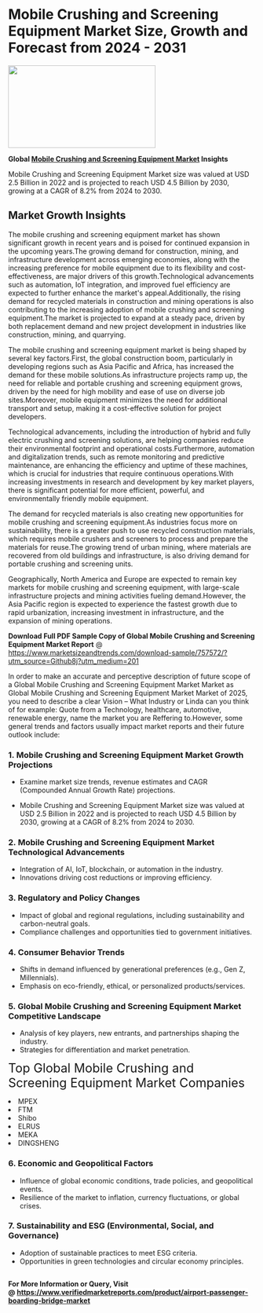 <H1>Mobile Crushing and Screening Equipment Market Size, Growth and Forecast from 2024 - 2031</H1><img class="aligncenter size-medium wp-image-584254" src="https://thirdeyenews.in/wp-content/uploads/2024/09/Global-Market-Research-300x168.jpeg" alt="" width="300" height="168" /><p><strong>Global&nbsp;<a href="https://www.marketsizeandtrends.com/download-sample/757572/?utm_source=Github8j?utm_medium=201">Mobile Crushing and Screening Equipment Market</a> Insights</strong></p><p>Mobile Crushing and Screening Equipment Market size was valued at USD 2.5 Billion in 2022 and is projected to reach USD 4.5 Billion by 2030, growing at a CAGR of 8.2% from 2024 to 2030.</p><p><h2>Market Growth Insights</h2> <p>The mobile crushing and screening equipment market has shown significant growth in recent years and is poised for continued expansion in the upcoming years.The growing demand for construction, mining, and infrastructure development across emerging economies, along with the increasing preference for mobile equipment due to its flexibility and cost-effectiveness, are major drivers of this growth.Technological advancements such as automation, IoT integration, and improved fuel efficiency are expected to further enhance the market's appeal.Additionally, the rising demand for recycled materials in construction and mining operations is also contributing to the increasing adoption of mobile crushing and screening equipment.The market is projected to expand at a steady pace, driven by both replacement demand and new project development in industries like construction, mining, and quarrying.</p> <p>The mobile crushing and screening equipment market is being shaped by several key factors.First, the global construction boom, particularly in developing regions such as Asia Pacific and Africa, has increased the demand for these mobile solutions.As infrastructure projects ramp up, the need for reliable and portable crushing and screening equipment grows, driven by the need for high mobility and ease of use on diverse job sites.Moreover, mobile equipment minimizes the need for additional transport and setup, making it a cost-effective solution for project developers.</p> <p>Technological advancements, including the introduction of hybrid and fully electric crushing and screening solutions, are helping companies reduce their environmental footprint and operational costs.Furthermore, automation and digitalization trends, such as remote monitoring and predictive maintenance, are enhancing the efficiency and uptime of these machines, which is crucial for industries that require continuous operations.With increasing investments in research and development by key market players, there is significant potential for more efficient, powerful, and environmentally friendly mobile equipment.</p> <p>The demand for recycled materials is also creating new opportunities for mobile crushing and screening equipment.As industries focus more on sustainability, there is a greater push to use recycled construction materials, which requires mobile crushers and screeners to process and prepare the materials for reuse.The growing trend of urban mining, where materials are recovered from old buildings and infrastructure, is also driving demand for portable crushing and screening units.</p> <p>Geographically, North America and Europe are expected to remain key markets for mobile crushing and screening equipment, with large-scale infrastructure projects and mining activities fueling demand.However, the Asia Pacific region is expected to experience the fastest growth due to rapid urbanization, increasing investment in infrastructure, and the expansion of mining operations.</p> <p><span class=""><strong>Download Full PDF Sample Copy of Global Mobile Crushing and Screening Equipment Market Report</strong> @ <a href="https://www.marketsizeandtrends.com/download-sample/757572/?utm_source=Github8j?utm_medium=201" target="_blank">https://www.marketsizeandtrends.com/download-sample/757572/?utm_source=Github8j?utm_medium=201</a></span></p><p>In order to make an accurate and perceptive description of future scope of a Global&nbsp;Mobile Crushing and Screening Equipment Market Market as Global&nbsp;Mobile Crushing and Screening Equipment Market Market of 2025, you need to describe a clear Vision &ndash; What Industry or Linda can you think of for example: Quote from a Technology, healthcare, automotive, renewable energy, name the market you are Reffering to.However, some general trends and factors usually impact market reports and their future outlook include:</p><h3>1.&nbsp;<strong>Mobile Crushing and Screening Equipment Market Growth Projections</strong></h3><ul><li>Examine market size trends, revenue estimates and CAGR (Compounded Annual Growth Rate) projections.</li><li><p>Mobile Crushing and Screening Equipment Market size was valued at USD 2.5 Billion in 2022 and is projected to reach USD 4.5 Billion by 2030, growing at a CAGR of 8.2% from 2024 to 2030.</p></li></ul><h3>2.&nbsp;<strong>Mobile Crushing and Screening Equipment Market Technological Advancements</strong></h3><ul><li>Integration of AI, IoT, blockchain, or automation in the industry.</li><li>Innovations driving cost reductions or improving efficiency.</li></ul><h3>3.&nbsp;<strong>Regulatory and Policy Changes</strong></h3><ul><li>Impact of global and regional regulations, including sustainability and carbon-neutral goals.</li><li>Compliance challenges and opportunities tied to government initiatives.</li></ul><h3>4.&nbsp;<strong>Consumer Behavior Trends</strong></h3><ul><li>Shifts in demand influenced by generational preferences (e.g., Gen Z, Millennials).</li><li>Emphasis on eco-friendly, ethical, or personalized products/services.</li></ul><h3>5.&nbsp;<strong>Global Mobile Crushing and Screening Equipment Market Competitive Landscape</strong></h3><ul><li>Analysis of key players, new entrants, and partnerships shaping the industry.</li><li>Strategies for differentiation and market penetration.</li></ul><p data-pm-slice="1 1 []"><span style="color: inherit; font-family: inherit; font-size: 25px;">Top Global Mobile Crushing and Screening Equipment Market Companies</span></p><div class="" data-test-id=""><p><li>MPEX</li><li> FTM</li><li> Shibo</li><li> ELRUS</li><li> MEKA</li><li> DINGSHENG</li></p></div><h3>6.&nbsp;<strong>Economic and Geopolitical Factors</strong></h3><ul><li>Influence of global economic conditions, trade policies, and geopolitical events.</li><li>Resilience of the market to inflation, currency fluctuations, or global crises.</li></ul><h3>7.&nbsp;<strong>Sustainability and ESG (Environmental, Social, and Governance)</strong></h3><ul><li>Adoption of sustainable practices to meet ESG criteria.</li><li>Opportunities in green technologies and circular economy principles.</li></ul><h2><strong style="font-size: 14px;">For More Information or Query, Visit @&nbsp;</strong><a style="background-color: #ffffff; font-size: 14px;" href="https://www.marketsizeandtrends.com/report/mobile-crushing-and-screening-equipment-market/" target="_blank">https://www.verifiedmarketreports.com/product/airport-passenger-boarding-bridge-market</a></h2>